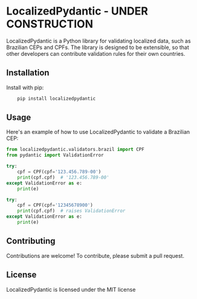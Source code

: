 # LocalizedPydantic - UNDER CONSTRUCTION

LocalizedPydantic is a Python library for validating localized data, such as Brazilian CEPs and CPFs. The library is designed to be extensible, so that other developers can contribute validation rules for their own countries.

## Installation

Install with pip:

```bash 
    pip install localizedpydantic
```

## Usage

Here's an example of how to use LocalizedPydantic to validate a Brazilian CEP:

```python
from localizedpydantic.validators.brazil import CPF
from pydantic import ValidationError

try:
    cpf = CPF(cpf='123.456.789-00')
    print(cpf.cpf)  # '123.456.789-00'
except ValidationError as e:
    print(e)

try:
    cpf = CPF(cpf='12345678900')
    print(cpf.cpf)  # raises ValidationError
except ValidationError as e:
    print(e)

```

## Contributing
Contributions are welcome! To contribute, please submit a pull request.

## License
LocalizedPydantic is licensed under the MIT license